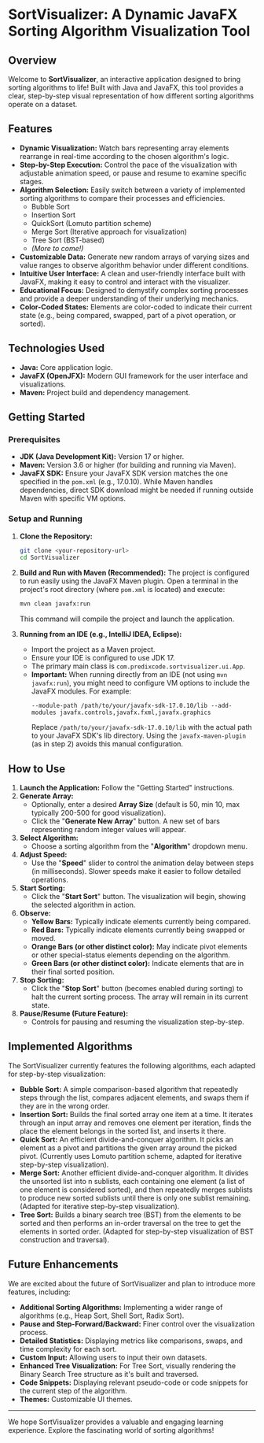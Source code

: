 # SortVisualizer: A Dynamic JavaFX Sorting Algorithm Visualization Tool

## Overview

Welcome to **SortVisualizer**, an interactive application designed to bring sorting algorithms to life! Built with Java and JavaFX, this tool provides a clear, step-by-step visual representation of how different sorting algorithms operate on a dataset.

## Features

* **Dynamic Visualization:** Watch bars representing array elements rearrange in real-time according to the chosen algorithm's logic.
* **Step-by-Step Execution:** Control the pace of the visualization with adjustable animation speed, or pause and resume to examine specific stages.
* **Algorithm Selection:** Easily switch between a variety of implemented sorting algorithms to compare their processes and efficiencies.
    * Bubble Sort
    * Insertion Sort
    * QuickSort (Lomuto partition scheme)
    * Merge Sort (Iterative approach for visualization)
    * Tree Sort (BST-based)
    * *(More to come!)*
* **Customizable Data:** Generate new random arrays of varying sizes and value ranges to observe algorithm behavior under different conditions.
* **Intuitive User Interface:** A clean and user-friendly interface built with JavaFX, making it easy to control and interact with the visualizer.
* **Educational Focus:** Designed to demystify complex sorting processes and provide a deeper understanding of their underlying mechanics.
* **Color-Coded States:** Elements are color-coded to indicate their current state (e.g., being compared, swapped, part of a pivot operation, or sorted).

## Technologies Used

* **Java:** Core application logic.
* **JavaFX (OpenJFX):** Modern GUI framework for the user interface and visualizations.
* **Maven:** Project build and dependency management.

## Getting Started

### Prerequisites

* **JDK (Java Development Kit):** Version 17 or higher.
* **Maven:** Version 3.6 or higher (for building and running via Maven).
* **JavaFX SDK:** Ensure your JavaFX SDK version matches the one specified in the `pom.xml` (e.g., 17.0.10). While Maven handles dependencies, direct SDK download might be needed if running outside Maven with specific VM options.

### Setup and Running

1.  **Clone the Repository:**
    ```bash
    git clone <your-repository-url>
    cd SortVisualizer
    ```

2.  **Build and Run with Maven (Recommended):**
    The project is configured to run easily using the JavaFX Maven plugin. Open a terminal in the project's root directory (where `pom.xml` is located) and execute:
    ```bash
    mvn clean javafx:run
    ```
    This command will compile the project and launch the application.

3.  **Running from an IDE (e.g., IntelliJ IDEA, Eclipse):**
    * Import the project as a Maven project.
    * Ensure your IDE is configured to use JDK 17.
    * The primary main class is `com.predixcode.sortvisualizer.ui.App`.
    * **Important:** When running directly from an IDE (not using `mvn javafx:run`), you might need to configure VM options to include the JavaFX modules. For example:
        ```
        --module-path /path/to/your/javafx-sdk-17.0.10/lib --add-modules javafx.controls,javafx.fxml,javafx.graphics
        ```
        Replace `/path/to/your/javafx-sdk-17.0.10/lib` with the actual path to your JavaFX SDK's lib directory. Using the `javafx-maven-plugin` (as in step 2) avoids this manual configuration.

## How to Use

1.  **Launch the Application:** Follow the "Getting Started" instructions.
2.  **Generate Array:**
    * Optionally, enter a desired **Array Size** (default is 50, min 10, max typically 200-500 for good visualization).
    * Click the "**Generate New Array**" button. A new set of bars representing random integer values will appear.
3.  **Select Algorithm:**
    * Choose a sorting algorithm from the "**Algorithm**" dropdown menu.
4.  **Adjust Speed:**
    * Use the "**Speed**" slider to control the animation delay between steps (in milliseconds). Slower speeds make it easier to follow detailed operations.
5.  **Start Sorting:**
    * Click the "**Start Sort**" button. The visualization will begin, showing the selected algorithm in action.
6.  **Observe:**
    * **Yellow Bars:** Typically indicate elements currently being compared.
    * **Red Bars:** Typically indicate elements currently being swapped or moved.
    * **Orange Bars (or other distinct color):** May indicate pivot elements or other special-status elements depending on the algorithm.
    * **Green Bars (or other distinct color):** Indicate elements that are in their final sorted position.
7.  **Stop Sorting:**
    * Click the "**Stop Sort**" button (becomes enabled during sorting) to halt the current sorting process. The array will remain in its current state.
8.  **Pause/Resume (Future Feature):**
    * Controls for pausing and resuming the visualization step-by-step.

## Implemented Algorithms

The SortVisualizer currently features the following algorithms, each adapted for step-by-step visualization:

* **Bubble Sort:** A simple comparison-based algorithm that repeatedly steps through the list, compares adjacent elements, and swaps them if they are in the wrong order.
* **Insertion Sort:** Builds the final sorted array one item at a time. It iterates through an input array and removes one element per iteration, finds the place the element belongs in the sorted list, and inserts it there.
* **Quick Sort:** An efficient divide-and-conquer algorithm. It picks an element as a pivot and partitions the given array around the picked pivot. (Currently uses Lomuto partition scheme, adapted for iterative step-by-step visualization).
* **Merge Sort:** Another efficient divide-and-conquer algorithm. It divides the unsorted list into n sublists, each containing one element (a list of one element is considered sorted), and then repeatedly merges sublists to produce new sorted sublists until there is only one sublist remaining. (Adapted for iterative step-by-step visualization).
* **Tree Sort:** Builds a binary search tree (BST) from the elements to be sorted and then performs an in-order traversal on the tree to get the elements in sorted order. (Adapted for step-by-step visualization of BST construction and traversal).

## Future Enhancements

We are excited about the future of SortVisualizer and plan to introduce more features, including:

* **Additional Sorting Algorithms:** Implementing a wider range of algorithms (e.g., Heap Sort, Shell Sort, Radix Sort).
* **Pause and Step-Forward/Backward:** Finer control over the visualization process.
* **Detailed Statistics:** Displaying metrics like comparisons, swaps, and time complexity for each sort.
* **Custom Input:** Allowing users to input their own datasets.
* **Enhanced Tree Visualization:** For Tree Sort, visually rendering the Binary Search Tree structure as it's built and traversed.
* **Code Snippets:** Displaying relevant pseudo-code or code snippets for the current step of the algorithm.
* **Themes:** Customizable UI themes.

---

We hope SortVisualizer provides a valuable and engaging learning experience. Explore the fascinating world of sorting algorithms!
